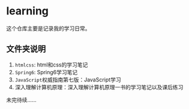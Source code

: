 # learning

这个仓库主要是记录我的学习日常。

## 文件夹说明

1. `htmlcss`: html和css的学习笔记
2. `Spring6`: Spring6学习笔记
3. `JavaScript`权威指南第七版：JavaScript学习
4. 深入理解计算机原理：深入理解计算机原理一书的学习笔记以及课后练习

未完待续......
